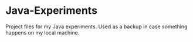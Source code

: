 # Java-Experiments
Project files for my Java experiments. Used as a backup in case something happens on my local machine.
